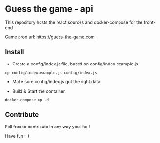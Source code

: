 # Guess the game - api

This repository hosts the react sources and docker-compose for the front-end

Game prod url: https://guess-the-game.com

## Install

- Create a config/index.js file, based on config/index.example.js

```
cp config/index.example.js config/index.js
```

- Make sure config/index.js got the right data

- Build & Start the container

```
docker-compose up -d
```

## Contribute

Fell free to contribute in any way you like !

Have fun :-)